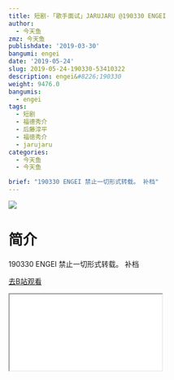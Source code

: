 ```yaml
---
title: 短剧-「歌手面试」JARUJARU @190330 ENGEI
author:
  - 今天鱼
zmz: 今天鱼
publishdate: '2019-03-30'
bangumi: engei
date: '2019-05-24'
slug: 2019-05-24-190330-53410322
description: engei&#8226;190330
weight: 9476.0
bangumis:
  - engei
tags:
  - 短剧
  - 福德秀介
  - 后藤淳平
  - 福徳秀介
  - jarujaru
categories:
  - 今天鱼
  - 今天鱼

brief: "190330 ENGEI 禁止一切形式转载。 补档"
---
```

![](https://i.imgur.com/BhIbh77.jpg)
# 简介  
190330 ENGEI
禁止一切形式转载。
补档  

[去B站观看](https://www.bilibili.com/video/av53410322/)
<div class ="resp-container"><iframe class="testiframe" src="//player.bilibili.com/player.html?aid=53410322"", scrolling="no", allowfullscreen="true" > </iframe></div> 
